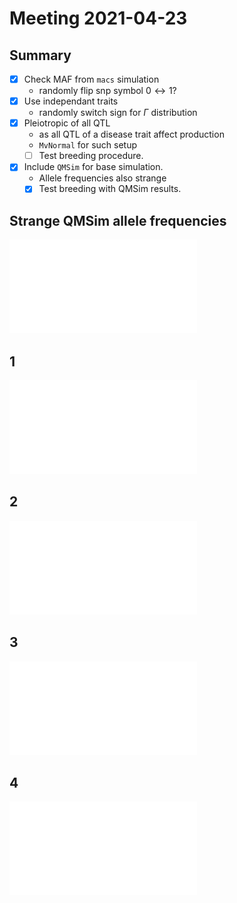 # Meeting 2021-04-23
## Summary
- [x] Check MAF from `macs` simulation
  - randomly flip snp symbol $0\leftrightarrow 1$?
- [x] Use independant traits
  - randomly switch sign for $\Gamma$ distribution
- [x] Pleiotropic of all QTL
  - as all QTL of a disease trait affect production
  - `MvNormal` for such setup
  - [ ] Test breeding procedure.
- [x] Include `QMSim` for base simulation.
  - Allele frequencies also strange
  - [x] Test breeding with QMSim results.
  
## Strange QMSim allele frequencies
![Allele frequencies from QMSim](fig/qmsim-frq.pdf)

## 1
![](2021-04/frequency-changes.pdf)

## 2
![](2021-04/inbreeding-changes-with-A.pdf)

## 3
![](2021-04/inbreeding-changes-with-homozygous-loci.pdf)

## 4
![](2021-04/Va-changes.pdf)
